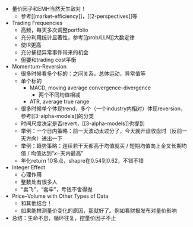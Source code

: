 - 量价因子和EMH当然天生敌对！
  - 参考[[market-efficiency]]，[[2-perspectives]]等
- Trading Frequencies
  - 高频，每天多次调整portfolio
  - 充分利用统计显著性，参考[[prob/LLN]]大数定律
  - 使IR更高
  - 充分捕捉异常事件带来的机会
  - 但要和trading cost平衡
- Momentum-Reversion
  - 很多时候看多个标的：之间关系，总体运动，异常值等
  - 单个标的
    - MACD, moving average convergence-divergence
      - 两个不同均值相减
    - ATR, average true range
  - 很多时候单个体现trend，多个（一个industry内相对）体现reversion，参考[[3-alpha-models]]的分类
  - 时间尺度决定是否revert，[[3-alpha-models]]也提到
  - 举例：一个日内策略：前一天波动太过分了，今天就开盘收盘时（反前一天方向）进出一下
  - 举例：趋势策略：连续若干天都高于均值就买 / 短期均值向上金叉长期均值 / 均值达到“$x-$天内最高”
  - 年化return 10多点，shapre在0.54到0.62，不错不错
- Integer Effect
  - 心理作用
  - 整数处有很多人
  - “卖飞”，“套牢”，亏钱不舍得抛
- Price–Volume with Other Types of Data
    - 和其他结合！
    - 如果能推测量价变化的原因，那就好了。例如看财报发布对量价影响
- 总结：生命不息，循环往复，挖量价因子不止